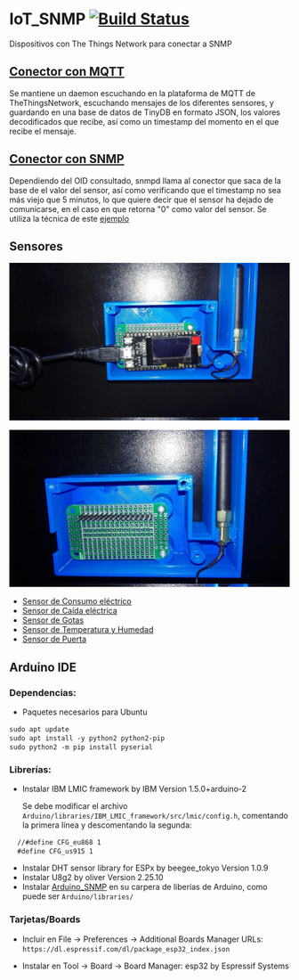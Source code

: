 # IoT_SNMP [![Build Status](https://travis-ci.org/Greencorecr/IoT_SNMP.svg?branch=master)](https://travis-ci.org/Greencorecr/IoT_SNMP)
Dispositivos con The Things Network para conectar a SNMP

## [Conector con MQTT](https://github.com/Greencorecr/IoT_SNMP/tree/master/Conectores/MQTT)

Se mantiene un daemon escuchando en la plataforma de MQTT de TheThingsNetwork, escuchando mensajes de los diferentes sensores, y guardando en una base de datos de TinyDB en formato JSON, los valores decodificados que recibe, así como un timestamp del momento en el que recibe el mensaje.

## [Conector con SNMP](https://github.com/Greencorecr/IoT_SNMP/tree/master/Conectores/SNMP)

Dependiendo del OID consultado, snmpd llama al conector que saca de la base de el valor del sensor, así como verificando que el timestamp no sea más viejo que 5 minutos, lo que quiere decir que el sensor ha dejado de comunicarse, en el caso en que retorna "0" como valor del sensor. Se utiliza la técnica de este [ejemplo](https://github.com/fede2cr/raspberry-pi_snmp/blob/master/snmpd-example/snmpd.conf)

## Sensores

![Case con TTGO](https://github.com/Greencorecr/IoT_SNMP/raw/master/img/Case%2BTTGO.jpg "Case con TTGO")

![Case con PCB](https://github.com/Greencorecr/IoT_SNMP/raw/master/img/Case+PCB.jpg "Case con TTGO")

- [Sensor de Consumo eléctrico](https://github.com/Greencorecr/IoT_SNMP/tree/master/Conectores/Arduino/Amperaje)
- [Sensor de Caída eléctrica](https://github.com/Greencorecr/IoT_SNMP/tree/master/Conectores/Arduino/Caida)
- [Sensor de Gotas](https://github.com/Greencorecr/IoT_SNMP/tree/master/Conectores/Arduino/Gotas)
- [Sensor de Temperatura y Humedad](https://github.com/Greencorecr/IoT_SNMP/tree/master/Conectores/Arduino/TempHum)
- [Sensor de Puerta](https://github.com/Greencorecr/IoT_SNMP/tree/master/Conectores/Arduino/Puerta)


## Arduino IDE

### Dependencias:

- Paquetes necesarios para Ubuntu

```
sudo apt update
sudo apt install -y python2 python2-pip
sudo python2 -m pip install pyserial
```

### Librerías:
- Instalar IBM LMIC framework by IBM Version 1.5.0+arduino-2

  Se debe modificar el archivo ``Arduino/libraries/IBM_LMIC_framework/src/lmic/config.h``, comentando la primera línea y descomentando la segunda:

```
  //#define CFG_eu868 1
  #define CFG_us915 1
```
- Instalar DHT sensor library for ESPx by beegee_tokyo Version 1.0.9
- Instalar U8g2 by oliver Version 2.25.10
- Instalar [Arduino_SNMP](hhttps://github.com/fede2cr/Arduino_SNMP) en su carpera de liberías de Arduino, como puede ser ``Arduino/libraries/``

### Tarjetas/Boards

- Incluir en File -> Preferences -> Additional Boards Manager URLs: ``https://dl.espressif.com/dl/package_esp32_index.json``

- Instalar en Tool -> Board -> Board Manager: esp32 by Espressif Systems
